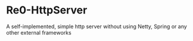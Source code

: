 # Re0-HttpServer

A self-implemented, simple http server without using Netty, Spring or any other external frameworks
